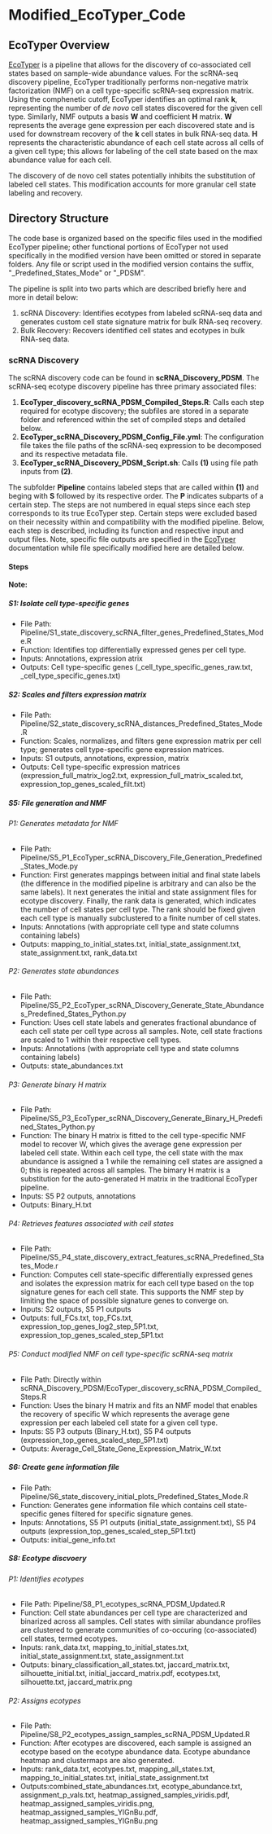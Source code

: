 # Modified_EcoTyper_Code

## EcoTyper Overview

[EcoTyper](https://github.com/digitalcytometry/ecotyper) is a pipeline that allows for the discovery of co-associated cell states based on sample-wide abundance values. For the scRNA-seq discovery pipeline, EcoTyper traditionally performs non-negative matrix factorization (NMF) on a cell type-specific scRNA-seq expression matrix. Using the comphenetic cutoff, EcoTyper identifies an optimal rank __k__, representing the number of _de novo_ cell states discovered for the given cell type. Similarly, NMF outputs a basis __W__ and coefficient __H__ matrix. __W__ represents the average gene expression per each discovered state and is used for downstream recovery of the __k__ cell states in bulk RNA-seq data. __H__ represents the characteristic abundance of each cell state across all cells of a given cell type; this allows for labeling of the cell state based on the max abundance value for each cell. 

The discovery of de novo cell states potentially inhibits the substitution of labeled cell states. This modification accounts for more granular cell state labeling and recovery. 

## Directory Structure

The code base is organized based on the specific files used in the modified EcoTyper pipeline; other functional portions of EcoTyper not used specifically in the modified version have been omitted or stored in separate folders. Any file or script used in the modified version contains the suffix, "_Predefined_States_Mode" or "_PDSM".

The pipeline is split into two parts which are described briefly here and more in detail below:
  1. scRNA Discovery: Identifies ecotypes from labeled scRNA-seq data and generates custom cell state signature matrix for bulk RNA-seq recovery.
  2. Bulk Recovery: Recovers identified cell states and ecotypes in bulk RNA-seq data. 
  
### scRNA Discovery

The scRNA discovery code can be found in __scRNA_Discovery_PDSM__. The scRNA-seq ecotype discovery pipeline has three primary associated files:

  1. __EcoTyper_discovery_scRNA_PDSM_Compiled_Steps.R__: Calls each step required for ecotype discovery; the subfiles are stored in a separate folder and referenced within the set of compiled steps and detailed below. 
  2. __EcoTyper_scRNA_Discovery_PDSM_Config_File.yml__: The configuration file takes the file paths of the scRNA-seq expression to be decomposed and its respective metadata file.
  3. __EcoTyper_scRNA_Discovery_PDSM_Script.sh__: Calls __(1)__ using file path inputs from __(2)__. 
  
The subfolder __Pipeline__ contains labeled steps that are called within __(1)__ and beging with __S__ followed by its respective order. The __P__ indicates subparts of a certain step. The steps are not numbered in equal steps since each step corresponds to its true EcoTyper step. Certain steps were excluded based on their necessity within and compatibility with the modified pipeline. Below, each step is described, including its function and respective input and output files. Note, specific file outputs are specified in the [EcoTyper](https://github.com/digitalcytometry/ecotyper) documentation while file specifically modified here are detailed below. 

#### Steps

__Note:__ 

##### S1: Isolate cell type-specific genes

- File Path: Pipeline/S1_state_discovery_scRNA_filter_genes_Predefined_States_Mode.R
- Function: Identifies top differentially expressed genes per cell type. 
- Inputs: Annotations, expression atrix
- Outputs: Cell type-specific genes (_cell_type_specific_genes_raw.txt, _cell_type_specific_genes.txt)

##### S2: Scales and filters expression matrix

- File Path: Pipeline/S2_state_discovery_scRNA_distances_Predefined_States_Mode.R
- Function: Scales, normalizes, and filters gene expression matrix per cell type; generates cell type-specific gene expression matrices. 
- Inputs: S1 outputs, annotations, expression, matrix
- Outputs: Cell type-specific expression matrices (expression_full_matrix_log2.txt, expression_full_matrix_scaled.txt, expression_top_genes_scaled_filt.txt)

##### S5: File generation and NMF

###### P1: Generates metadata for NMF

- File Path: Pipeline/S5_P1_EcoTyper_scRNA_Discovery_File_Generation_Predefined_States_Mode.py
- Function: First generates mappings between initial and final state labels (the difference in the modified pipeline is arbitrary and can also be the same labels). It next generates the initial and state assignment files for ecotype discovery. Finally, the rank data is generated, which indicates the number of cell states per cell type. The rank should be fixed given each cell type is manually subclustered to a finite number of cell states. 
- Inputs: Annotations (with appropriate cell type and state columns containing labels)
- Outputs: mapping_to_initial_states.txt, initial_state_assignment.txt, state_assignment.txt, rank_data.txt

###### P2: Generates state abundances

- File Path: Pipeline/S5_P2_EcoTyper_scRNA_Discovery_Generate_State_Abundances_Predefined_States_Python.py
- Function: Uses cell state labels and generates fractional abundance of each cell state per cell type across all samples. Note, cell state fractions are scaled to 1 within their respective cell types. 
- Inputs: Annotations (with appropriate cell type and state columns containing labels)
- Outputs: state_abundances.txt

###### P3: Generate binary H matrix

- File Path: Pipeline/S5_P3_EcoTyper_scRNA_Discovery_Generate_Binary_H_Predefined_States_Python.py
- Function: The binary H matrix is fitted to the cell type-specific NMF model to recover W, which gives the average gene expression per labeled cell state. Within each cell type, the cell state with the max abundance is assigned a 1 while the remaining cell states are assigned a 0; this is repeated across all samples. The bimary H matrix is a substitution for the auto-generated H matrix in the traditional EcoTyper pipeline. 
- Inputs: S5 P2 outputs, annotations
- Outputs: Binary_H.txt

###### P4: Retrieves features associated with cell states

- File Path: Pipeline/S5_P4_state_discovery_extract_features_scRNA_Predefined_States_Mode.r
- Function: Computes cell state-specific differentially expressed genes and isolates the expression matrix for each cell type based on the top signature genes for each cell state. This supports the NMF step by limiting the space of possible signature genes to converge on. 
- Inputs: S2 outputs, S5 P1 outputs
- Outputs: full_FCs.txt, top_FCs.txt, expression_top_genes_log2_step_5P1.txt, expression_top_genes_scaled_step_5P1.txt

###### P5: Conduct modified NMF on cell type-specific scRNA-seq matrix

- File Path: Directly within scRNA_Discovery_PDSM/EcoTyper_discovery_scRNA_PDSM_Compiled_Steps.R
- Function: Uses the binary H matrix and fits an NMF model that enables the recovery of specific W which represents the average gene expression per each labeled cell state for a given cell type. 
- Inputs: S5 P3 outputs (Binary_H.txt), S5 P4 outputs (expression_top_genes_scaled_step_5P1.txt)
- Outputs: Average_Cell_State_Gene_Expression_Matrix_W.txt

##### S6: Create gene information file

- File Path: Pipeline/S6_state_discovery_initial_plots_Predefined_States_Mode.R 
- Function: Generates gene information file which contains cell state-specific genes filtered for specific signature genes. 
- Inputs: Annotations, S5 P1 outputs (initial_state_assignment.txt), S5 P4 outputs (expression_top_genes_scaled_step_5P1.txt)
- Outputs: initial_gene_info.txt

##### S8: Ecotype discvoery

###### P1: Identifies ecotypes

- File Path: Pipeline/S8_P1_ecotypes_scRNA_PDSM_Updated.R
- Function: Cell state abundances per cell type are characterized and binarized across all samples. Cell states with similar abundance profiles are clustered to generate communities of co-occuring (co-associated) cell states, termed ecotypes. 
- Inputs: rank_data.txt, mapping_to_initial_states.txt, initial_state_assignment.txt, state_assignment.txt
- Outputs: binary_classification_all_states.txt, jaccard_matrix.txt, silhouette_initial.txt, initial_jaccard_matrix.pdf, ecotypes.txt, silhouette.txt, jaccard_matrix.png

###### P2: Assigns ecotypes

- File Path: Pipeline/S8_P2_ecotypes_assign_samples_scRNA_PDSM_Updated.R
- Function: After ecotypes are discovered, each sample is assigned an ecotype based on the ecotype abundance data. Ecotype abundance heatmap and clustermaps are also generated.
- Inputs: rank_data.txt, ecotypes.txt, mapping_all_states.txt, mapping_to_initial_states.txt, initial_state_assignment.txt
- Outputs:combined_state_abundances.txt, ecotype_abundance.txt, assignment_p_vals.txt, heatmap_assigned_samples_viridis.pdf, heatmap_assigned_samples_viridis.png, heatmap_assigned_samples_YlGnBu.pdf, heatmap_assigned_samples_YlGnBu.png


